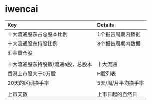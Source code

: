 # iwencai

| Key                                  | Details                               |
| :----------------------------------- | :------------------------------------ |
| 十大流通股东占总股本比例             | 1个报告周期内数据                     |
| 十大流通股东持股比例                 | 8个报告周期内数据                     |
| 汇金重仓股                           |                                       |
|                                      |                                       |
| 十大流通股东持股数/流通a股，总股本   | 十大流通                              |
| 香港上市股大于0万股                  | H股列表                               |
| 20天的区间换手率                     | 5天/周/月平均换手率                   |
|                                      |                                       |
| 上市天数                             | 上市日起的自然日                      |
